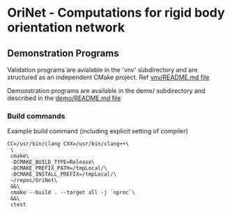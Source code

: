 # OriNet - Computations for rigid body orientation network


## Demonstration Programs

Validation programs are avialable in the 'vnv' subdirectory and
are structured as an independent CMake project.
Ref [vnv/README.md file](./vnv/README.md)

Demonstration programs are available in the demo/ subdirectory and
described in the [demo/README.md file](./demo/README.md)

### Build commands

Example build command (including explicit setting of compiler)

```
CC=/usr/bin/clang CXX=/usr/bin/clang++\
 \
 cmake\
 -DCMAKE_BUILD_TYPE=Release\
 -DCMAKE_PREFIX_PATH=/tmpLocal/\
 -DCMAKE_INSTALL_PREFIX=/tmpLocal/\
 ~/repos/OriNet\
 &&\
 cmake --build . --target all -j `nproc`\
 &&\
 ctest
```


